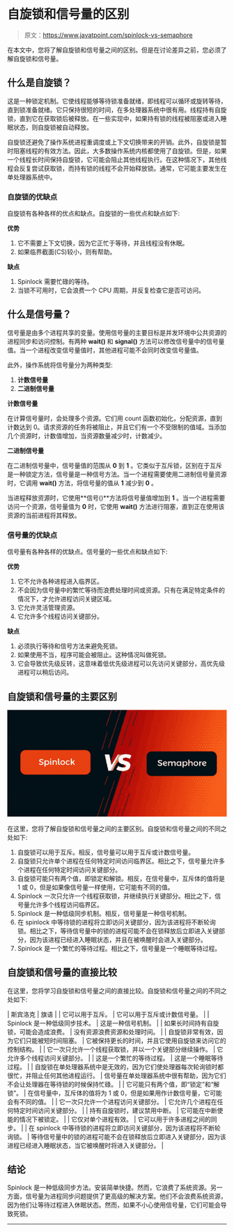 # 自旋锁和信号量的区别

> 原文：<https://www.javatpoint.com/spinlock-vs-semaphore>

在本文中，您将了解自旋锁和信号量之间的区别。但是在讨论差异之前，您必须了解自旋锁和信号量。

## 什么是自旋锁？

这是一种锁定机制。它使线程能够等待锁准备就绪，即线程可以循环或旋转等待，直到锁准备就绪。它只保持很短的时间，在多处理器系统中很有用。线程持有自旋锁，直到它在获取锁后被释放。在一些实现中，如果持有锁的线程被阻塞或进入睡眠状态，则自旋锁被自动释放。

自旋锁还避免了操作系统进程重调度或上下文切换带来的开销。此外，自旋锁是暂时阻塞线程的有效方法。因此，大多数操作系统内核都使用了自旋锁。但是，如果一个线程长时间保持自旋锁，它可能会阻止其他线程执行。在这种情况下，其他线程会反复尝试获取锁，而持有锁的线程不会开始释放锁。通常，它可能主要发生在单处理器系统中。

### 自旋锁的优缺点

自旋锁有各种各样的优点和缺点。自旋锁的一些优点和缺点如下:

**优势**

1.  它不需要上下文切换，因为它正忙于等待，并且线程没有休眠。
2.  如果临界截面(CS)较小，则有帮助。

**缺点**

1.  Spinlock 需要忙碌的等待。
2.  当锁不可用时，它会浪费一个 CPU 周期，并反复检查它是否可访问。

## 什么是信号量？

信号量是由多个进程共享的变量。使用信号量的主要目标是并发环境中公共资源的进程同步和访问控制。有两种 **wait()** 和 **signal()** 方法可以修改信号量中的信号量值。当一个进程改变信号量值时，其他进程可能不会同时改变信号量值。

此外，操作系统将信号量分为两种类型:

1.  **计数信号量**
2.  **二进制信号量**

**计数信号量**

在计算信号量时，会处理多个资源。它们用 count 函数初始化，分配资源，直到计数达到 0。请求资源的任务将被阻止，并且它们有一个不受限制的值域。当添加几个资源时，计数值增加，当资源数量减少时，计数减少。

**二进制信号量**

在二进制信号量中，信号量值的范围从 **0** 到 **1** 。它类似于互斥锁，区别在于互斥是一种锁定方法，信号量是一种信号方法。当一个进程需要使用二进制信号量资源时，它调用 **wait()** 方法，将信号量的值从 **1** 减少到 **0** 。

当进程释放资源时，它使用**信号()**方法将信号量值增加到 **1** 。当一个进程需要访问一个资源，信号量值为 **0** 时，它使用 **wait()** 方法进行阻塞，直到正在使用该资源的当前进程将其释放。

### 信号量的优缺点

信号量有各种各样的优缺点。信号量的一些优点和缺点如下:

**优势**

1.  它不允许各种进程进入临界区。
2.  不会因为信号量中的繁忙等待而浪费处理时间或资源。只有在满足特定条件的情况下，才允许进程访问关键区域。
3.  它允许灵活管理资源。
4.  它允许多个线程访问关键部分。

**缺点**

1.  必须执行等待和信号方法来避免死锁。
2.  如果使用不当，程序可能会被阻止。这种情况叫做死锁。
3.  它会导致优先级反转，这意味着低优先级进程可以先访问关键部分，高优先级进程可以稍后访问。

## 自旋锁和信号量的主要区别

![Spinlock vs Semaphore](img/5652ca5ada8e0c8a427aabdebb426d0f.png)

在这里，您将了解自旋锁和信号量之间的主要区别。自旋锁和信号量之间的不同之处如下:

1.  自旋锁可以用于互斥。相反，信号量可以用于互斥或计数信号量。
2.  自旋锁只允许单个进程在任何特定时间访问临界区。相比之下，信号量允许多个进程在任何特定时间访问关键部分。
3.  自旋锁可能只有两个值，即锁定和解锁。相反，在信号量中，互斥体的值将是 1 或 0，但是如果像信号量一样使用，它可能有不同的值。
4.  Spinlock 一次只允许一个线程获取锁，并继续执行关键部分。相比之下，信号量允许多个线程访问临界区。
5.  Spinlock 是一种低级同步机制。相反，信号量是一种信号机制。
6.  在 spinlock 中等待锁的进程将立即访问关键部分，因为该进程将不断轮询锁。相比之下，等待信号量中的锁的进程可能不会在锁释放后立即进入关键部分，因为该进程已经进入睡眠状态，并且在被唤醒时会进入关键部分。
7.  Spinlock 是一个繁忙的等待过程。相比之下，信号量是一个睡眠等待过程。

## 自旋锁和信号量的直接比较

在这里，您将学习自旋锁和信号量之间的直接比较。自旋锁和信号量之间的不同之处如下:

| 斯宾洛克 | 旗语 |
| 它可以用于互斥。 | 它可以用于互斥或计数信号量。 |
| Spinlock 是一种低级同步技术。 | 这是一种信号机制。 |
| 如果长时间持有自旋锁，可能会造成浪费。 | 没有资源浪费资源和处理时间。 |
| 自旋锁非常有效，因为它们只能被短时间阻塞。 | 它被保持更长的时间，并且它使用自旋锁来访问它的控制结构。 |
| 它一次只允许一个线程获取锁，并以一个关键部分继续操作。 | 它允许多个线程访问关键部分。 |
| 这是一个繁忙的等待过程。 | 这是一个睡眠等待过程。 |
| 自旋锁在单处理器系统中是无效的，因为它们使处理器每次轮询锁时都很忙，并阻止任何其他进程运行。 | 信号量在单处理器系统中很有帮助，因为它们不会让处理器在等待锁的时候保持忙碌。 |
| 它可能只有两个值，即“锁定”和“解锁”。 | 在信号量中，互斥体的值将为 1 或 0，但是如果用作计数信号量，它可能会有不同的值。 |
| 它一次只允许一个进程访问关键部分。 | 它允许几个进程在任何特定时间访问关键部分。 |
| 持有自旋锁时，建议禁用中断。 | 它可能在中断使能的情况下被锁定。 |
| 它仅对单个进程有效。 | 它可以用于许多进程之间的同步。 |
| 在 spinlock 中等待锁的进程将立即访问关键部分，因为该进程将不断轮询锁。 | 等待信号量中的锁的进程可能不会在锁释放后立即进入关键部分，因为该进程已经进入睡眠状态，当它被唤醒时将进入关键部分。 |

## 结论

Spinlock 是一种低级同步方法。安装简单快捷。然而，它浪费了系统资源。另一方面，信号量为进程同步问题提供了更高级的解决方案。他们不会浪费系统资源，因为他们让等待过程进入休眠状态。然而，如果不小心使用信号量，它们可能会导致死锁。

* * *